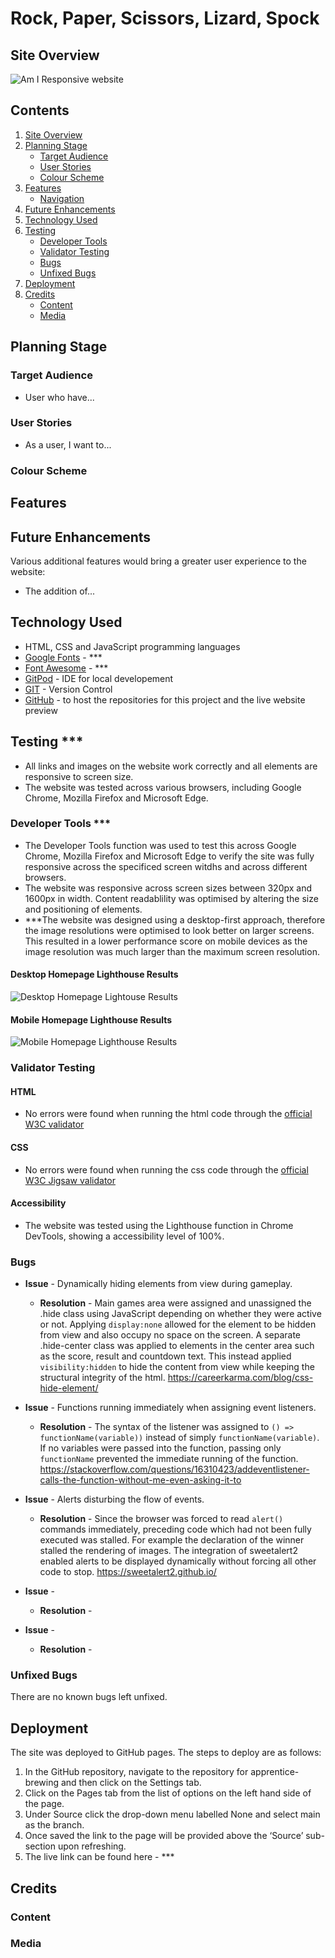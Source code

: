 # Rock, Paper, Scissors, Lizard, Spock

## Site Overview

![Am I Responsive website]()

## Contents
1. [Site Overview](#site-overview)
1. [Planning Stage](#planning-stage)
    * [Target Audience](#target-audience)
    * [User Stories](#user-stories)
    * [Colour Scheme](#colour-scheme)
1. [Features](#features)
    * [Navigation](#navigation)
1. [Future Enhancements](#future-enhancements)
1. [Technology Used](#technology-used)
1. [Testing](#testing)
    * [Developer Tools](#developer-tools)
    * [Validator Testing](#validator-testing)
    * [Bugs](#bugs)
    * [Unfixed Bugs](#unfixed-bugs)
1. [Deployment](#features)
1. [Credits](#features)
    * [Content](#features)
    * [Media](#features)

## Planning Stage
### Target Audience
* User who have... 

### User Stories
* As a user, I want to...

### Colour Scheme


## Features


## Future Enhancements
Various additional features would bring a greater user experience to the website: 
* The addition of... 


## Technology Used
* HTML, CSS and JavaScript programming languages
* [Google Fonts](https://fonts.google.com/) - ***
* [Font Awesome](https://fontawesome.com/) - ***
* [GitPod](https://www.gitpod.io/) - IDE for local developement
* [GIT](https://git-scm.com/) - Version Control
* [GitHub](https://github.com/) - to host the repositories for this project and the live website preview


## Testing ***
* All links and images on the website work correctly and all elements are responsive to screen size.
* The website was tested across various browsers, including Google Chrome, Mozilla Firefox and Microsoft Edge.
### Developer Tools ***
* The Developer Tools function was used to test this across Google Chrome, Mozilla Firefox and Microsoft Edge to verify the site was fully responsive across the specificed screen witdhs and across different browsers.
* The website was responsive across screen sizes between 320px and 1600px in width. Content readablility was optimised by altering the size and positioning of elements. 
* ***The website was designed using a desktop-first approach, therefore the image resolutions were optimised to look better on larger screens. This resulted in a lower performance score on mobile devices as the image resolution was much larger than the maximum screen resolution.


#### Desktop Homepage Lighthouse Results
![Desktop Homepage Lightouse Results]()

#### Mobile Homepage Lighthouse Results
![Mobile Homepage Lighthouse Results]()


### Validator Testing
#### HTML
* No errors were found when running the html code through the [official W3C validator](https://validator.w3.org/)
#### CSS
* No errors were found when running the css code through the [official W3C Jigsaw validator](https://jigsaw.w3.org/css-validator/)
#### Accessibility
* The website was tested using the Lighthouse function in Chrome DevTools, showing a accessibility level of 100%.
    

### Bugs
* **Issue** - Dynamically hiding elements from view during gameplay.
    * **Resolution** - Main games area were assigned and unassigned the .hide class using JavaScript depending on whether they were active or not. Applying <code>display:none</code> allowed for the element to be hidden from view and also occupy no space on the screen. A separate .hide-center class was applied to elements in the center area such as the score, result and countdown text. This instead applied <code>visibility:hidden</code> to hide the content from view while keeping the structural integrity of the html.
    https://careerkarma.com/blog/css-hide-element/

* **Issue** - Functions running immediately when assigning event listeners.
    * **Resolution** - The syntax of the listener was assigned to <code>() => functionName(variable))</code> instead of simply <code>functionName(variable)</code>. If no variables were passed into the function, passing only <code>functionName</code> prevented the immediate running of the function.
    https://stackoverflow.com/questions/16310423/addeventlistener-calls-the-function-without-me-even-asking-it-to

* **Issue** - Alerts disturbing the flow of events.
    * **Resolution** - Since the browser was forced to read <code>alert()</code> commands immediately, preceding code which had not been fully executed was stalled. For example the declaration of the winner stalled the rendering of images. The integration of sweetalert2 enabled alerts to be displayed dynamically without forcing all other code to stop.
    https://sweetalert2.github.io/

* **Issue** - 
    * **Resolution** - 

* **Issue** - 
    * **Resolution** - 


### Unfixed Bugs
There are no known bugs left unfixed.


## Deployment
The site was deployed to GitHub pages. The steps to deploy are as follows:
1. In the GitHub repository, navigate to the repository for apprentice-brewing and then click on the Settings tab.
1. Click on the Pages tab from the list of options on the left hand side of the page.
1. Under Source click the drop-down menu labelled None and select main as the branch.
1. Once saved the link to the page will be provided above the ‘Source’ sub-section upon refreshing.
1. The live link can be found here - ***

## Credits
### Content


### Media
